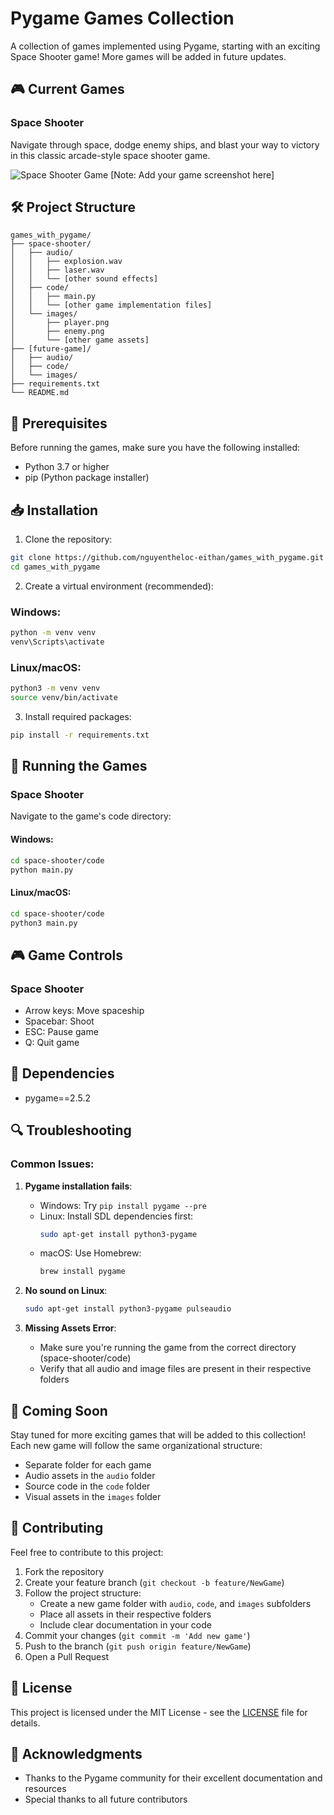 
# Pygame Games Collection

A collection of games implemented using Pygame, starting with an exciting Space Shooter game! More games will be added in future updates.

## 🎮 Current Games

### Space Shooter
Navigate through space, dodge enemy ships, and blast your way to victory in this classic arcade-style space shooter game.

![Space Shooter Game](space-shooter/images/game_preview.png) [Note: Add your game screenshot here]

## 🛠️ Project Structure

```
games_with_pygame/
├── space-shooter/
│   ├── audio/
│   │   ├── explosion.wav
│   │   ├── laser.wav
│   │   └── [other sound effects]
│   ├── code/
│   │   ├── main.py
│   │   └── [other game implementation files]
│   └── images/
│       ├── player.png
│       ├── enemy.png
│       └── [other game assets]
├── [future-game]/
│   ├── audio/
│   ├── code/
│   └── images/
├── requirements.txt
└── README.md
```

## 🔧 Prerequisites

Before running the games, make sure you have the following installed:
- Python 3.7 or higher
- pip (Python package installer)

## 📥 Installation

1. Clone the repository:
```bash
git clone https://github.com/nguyentheloc-eithan/games_with_pygame.git
cd games_with_pygame
```

2. Create a virtual environment (recommended):

### Windows:
```bash
python -m venv venv
venv\Scripts\activate
```

### Linux/macOS:
```bash
python3 -m venv venv
source venv/bin/activate
```

3. Install required packages:
```bash
pip install -r requirements.txt
```

## 🚀 Running the Games

### Space Shooter

Navigate to the game's code directory:

#### Windows:
```bash
cd space-shooter/code
python main.py
```

#### Linux/macOS:
```bash
cd space-shooter/code
python3 main.py
```

## 🎮 Game Controls

### Space Shooter
- Arrow keys: Move spaceship
- Spacebar: Shoot
- ESC: Pause game
- Q: Quit game

## 📝 Dependencies

- pygame==2.5.2

## 🔍 Troubleshooting

### Common Issues:

1. **Pygame installation fails**:
   - Windows: Try `pip install pygame --pre`
   - Linux: Install SDL dependencies first:
     ```bash
     sudo apt-get install python3-pygame
     ```
   - macOS: Use Homebrew:
     ```bash
     brew install pygame
     ```

2. **No sound on Linux**:
   ```bash
   sudo apt-get install python3-pygame pulseaudio
   ```

3. **Missing Assets Error**:
   - Make sure you're running the game from the correct directory (space-shooter/code)
   - Verify that all audio and image files are present in their respective folders

## 🚀 Coming Soon

Stay tuned for more exciting games that will be added to this collection! Each new game will follow the same organizational structure:
- Separate folder for each game
- Audio assets in the `audio` folder
- Source code in the `code` folder
- Visual assets in the `images` folder

## 🤝 Contributing

Feel free to contribute to this project:
1. Fork the repository
2. Create your feature branch (`git checkout -b feature/NewGame`)
3. Follow the project structure:
   - Create a new game folder with `audio`, `code`, and `images` subfolders
   - Place all assets in their respective folders
   - Include clear documentation in your code
4. Commit your changes (`git commit -m 'Add new game'`)
5. Push to the branch (`git push origin feature/NewGame`)
6. Open a Pull Request

## 📄 License

This project is licensed under the MIT License - see the [LICENSE](LICENSE) file for details.

## 👏 Acknowledgments

- Thanks to the Pygame community for their excellent documentation and resources
- Special thanks to all future contributors
